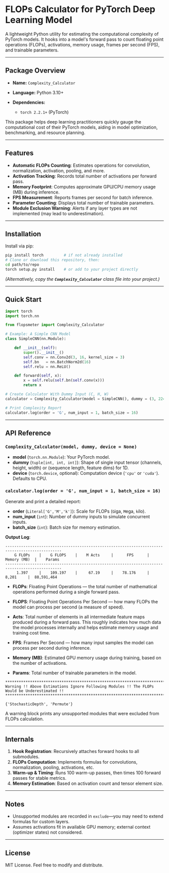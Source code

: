 # FLOPs Calculator for PyTorch Deep Learning Model

A lightweight Python utility for estimating the computational complexity of PyTorch models. It hooks into a model's forward pass to count floating point operations (FLOPs), activations, memory usage, frames per second (FPS), and trainable parameters.

---

## Package Overview

* **Name:** `Complexity_Calculator`
* **Language:** Python 3.10+
* **Dependencies:**

  * `torch 2.2.1+` (PyTorch)

This package helps deep learning practitioners quickly gauge the computational cost of their PyTorch models, aiding in model optimization, benchmarking, and resource planning.

---

## Features

* **Automatic FLOPs Counting**: Estimates operations for convolution, normalization, activation, pooling, and more.
* **Activation Tracking**: Records total number of activations per forward pass.
* **Memory Footprint**: Computes approximate GPU/CPU memory usage (MB) during inference.
* **FPS Measurement**: Reports frames per second for batch inference.
* **Parameter Counting**: Displays total number of trainable parameters.
* **Module Exclusion Warning**: Alerts if any layer types are not implemented (may lead to underestimation).

---

## Installation

Install via pip:

```bash
pip install torch         # if not already installed
# Clone or download this repository, then:
cd path/to/repo
torch setup.py install    # or add to your project directly
```

*(Alternatively, copy the **`Complexity_Calculator`** class file into your project.)*

---

## Quick Start

```python
import torch
import torch.nn

from flopsmeter import Complexity_Calculator

# Example: A Simple CNN Model
class SimpleCNN(nn.Module):

    def __init__(self):
        super().__init__()
        self.conv = nn.Conv2d(3, 16, kernel_size = 3)
        self.bn   = nn.BatchNorm2d(16)
        self.relu = nn.ReLU()

    def forward(self, x):
        x = self.relu(self.bn(self.conv(x)))
        return x

# Create Calculator With Dummy Input (C, H, W)
calculator = Complexity_Calculator(model = SimpleCNN(), dummy = (3, 224, 224), device = torch.device('cuda'))

# Print Complexity Report
calculator.log(order = 'G', num_input = 1, batch_size = 16)
```

---

## API Reference

### `Complexity_Calculator(model, dummy, device = None)`

* **model** (`torch.nn.Module`): Your PyTorch model.
* **dummy** (`tuple[int, int, int]`): Shape of single input tensor (channels, height, width) or (sequence length, feature dims) for 1D.
* **device** (`torch.device`, optional): Computation device (`'cpu'` or `'cuda'`). Defaults to CPU.

### `calculator.log(order = 'G', num_input = 1, batch_size = 16)`

Generate and print a detailed report:

* **order** (`Literal['G','M','k']`): Scale for FLOPs (`G`iga, `M`ega, `k`ilo).
* **num\_input** (`int`): Number of dummy inputs to simulate concurrent inputs.
* **batch\_size** (`int`): Batch size for memory estimation.

**Output Log**:

```
-----------------------------------------------------------------------------------------------
    G FLOPs    |    G FLOPS    |    M Acts     |      FPS      |  Memory (MB)  |    Params     
-----------------------------------------------------------------------------------------------
     1.397     |    109.197    |     67.19     |    78.176     |     8,201     |  88,591,464 
```

* **FLOPs**: Floating Point Operations — the total number of mathematical operations performed during a single forward pass.

* **FLOPS**: Floating Point Operations Per Second — how many FLOPs the model can process per second (a measure of speed).

* **Acts**: Total number of elements in all intermediate feature maps produced during a forward pass. This roughly indicates how much data the model processes internally and helps estimate memory usage and training cost time.

* **FPS**:  Frames Per Second — how many input samples the model can process per second during inference.

* **Memory (MB)**: Estimated GPU memory usage during training, based on the number of activations.

* **Params**: Total number of trainable parameters in the model.

```
***********************************************************************************************
Warning !! Above Estimations Ignore Following Modules !! The FLOPs Would be Underestimated !!
***********************************************************************************************

{'StochasticDepth', 'Permute'}
```

A warning block prints any unsupported modules that were excluded from FLOPs calculation.

---

## Internals

1. **Hook Registration**: Recursively attaches forward hooks to all submodules.
2. **FLOPs Computation**: Implements formulas for convolutions, normalization, pooling, activations, etc.
3. **Warm-up & Timing**: Runs 100 warm-up passes, then times 100 forward passes for stable metrics.
4. **Memory Estimation**: Based on activation count and tensor element size.

---

## Notes

* Unsupported modules are recorded in `exclude`—you may need to extend formulas for custom layers.
* Assumes activations fit in available GPU memory; external context (optimizer states) not considered.

---

## License

MIT License. Feel free to modify and distribute.
